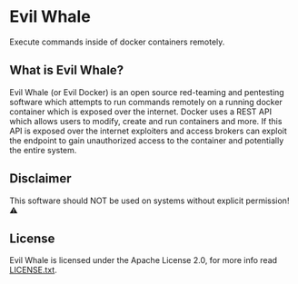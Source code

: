 # Evil Whale
Execute commands inside of docker containers remotely.

## What is Evil Whale?
Evil Whale (or Evil Docker) is an open source red-teaming and pentesting software which attempts to
run commands remotely on a running docker container which is exposed over the internet. Docker uses
a REST API which allows users to modify, create and run containers and more. If this API is exposed
over the internet exploiters and access brokers can exploit the endpoint to gain unauthorized access
to the container and potentially the entire system.

## Disclaimer
This software should NOT be used on systems without explicit permission! ⚠️

## License
Evil Whale is licensed under the Apache License 2.0, for more info read [LICENSE.txt](LICENSE.txt).
